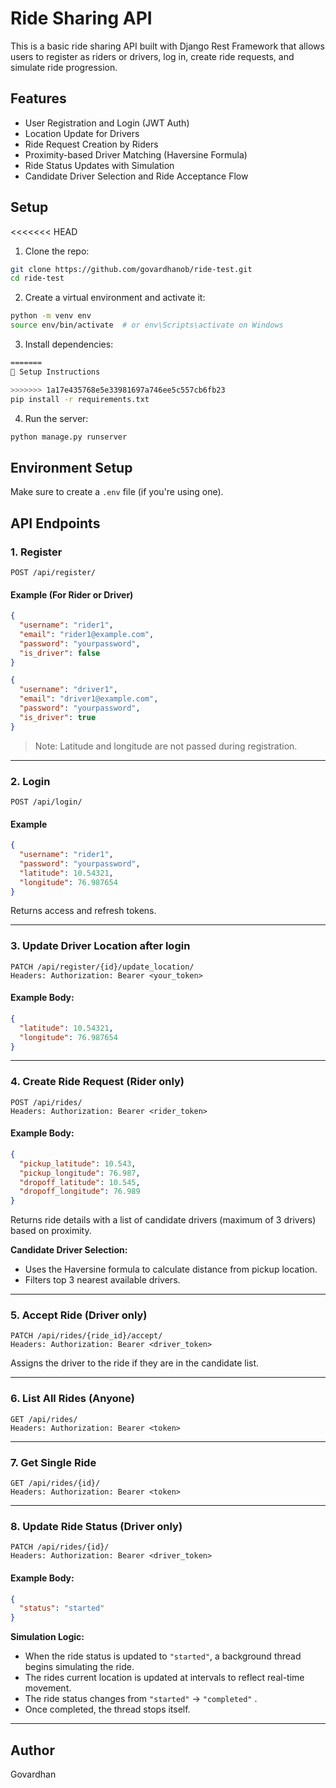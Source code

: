 
# Ride Sharing API

This is a basic ride sharing API built with Django Rest Framework that allows users to register as riders or drivers, log in, create ride requests, and simulate ride progression.

## Features

- User Registration and Login (JWT Auth)
- Location Update for Drivers
- Ride Request Creation by Riders
- Proximity-based Driver Matching (Haversine Formula)
- Ride Status Updates with Simulation
- Candidate Driver Selection and Ride Acceptance Flow

## Setup

<<<<<<< HEAD
1. Clone the repo:
```bash
git clone https://github.com/govardhanob/ride-test.git
cd ride-test
```

2. Create a virtual environment and activate it:
```bash
python -m venv env
source env/bin/activate  # or env\Scripts\activate on Windows
```

3. Install dependencies:
```bash
=======
🧰 Setup Instructions

>>>>>>> 1a17e435768e5e33981697a746ee5c557cb6fb23
pip install -r requirements.txt
```

4. Run the server:
```bash
python manage.py runserver
```

## Environment Setup

Make sure to create a `.env` file (if you're using one).

## API Endpoints

### 1. Register

```http
POST /api/register/
```

#### Example (For Rider or Driver)
```json
{
  "username": "rider1",
  "email": "rider1@example.com",
  "password": "yourpassword",
  "is_driver": false
}
```
```json
{
  "username": "driver1",
  "email": "driver1@example.com",
  "password": "yourpassword",
  "is_driver": true
}
```

> Note: Latitude and longitude are not passed during registration.

---

### 2. Login

```http
POST /api/login/
```

#### Example
```json
{
  "username": "rider1",
  "password": "yourpassword",
  "latitude": 10.54321,
  "longitude": 76.987654
}
```

Returns access and refresh tokens.

---

### 3. Update Driver Location after login

```http
PATCH /api/register/{id}/update_location/
Headers: Authorization: Bearer <your_token>
```

#### Example Body:
```json
{
  "latitude": 10.54321,
  "longitude": 76.987654
}
```

---

### 4. Create Ride Request (Rider only)

```http
POST /api/rides/
Headers: Authorization: Bearer <rider_token>
```

#### Example Body:
```json
{
  "pickup_latitude": 10.543,
  "pickup_longitude": 76.987,
  "dropoff_latitude": 10.545,
  "dropoff_longitude": 76.989
}
```

Returns ride details with a list of candidate drivers (maximum of 3 drivers) based on proximity.

**Candidate Driver Selection:**  
- Uses the Haversine formula to calculate distance from pickup location.
- Filters top 3 nearest available drivers.

---

### 5. Accept Ride (Driver only)

```http
PATCH /api/rides/{ride_id}/accept/
Headers: Authorization: Bearer <driver_token>
```

Assigns the driver to the ride if they are in the candidate list.

---

### 6. List All Rides (Anyone)

```http
GET /api/rides/
Headers: Authorization: Bearer <token>
```

---

### 7. Get Single Ride

```http
GET /api/rides/{id}/
Headers: Authorization: Bearer <token>
```

---

### 8. Update Ride Status (Driver only)

```http
PATCH /api/rides/{id}/
Headers: Authorization: Bearer <driver_token>
```

#### Example Body:
```json
{
  "status": "started"
}
```

**Simulation Logic:**  
- When the ride status is updated to `"started"`, a background thread begins simulating the ride.
- The rides current location is updated at intervals to reflect real-time movement.
- The ride status changes from `"started"`  → `"completed"` .
- Once completed, the thread stops itself.

---

## Author

Govardhan
